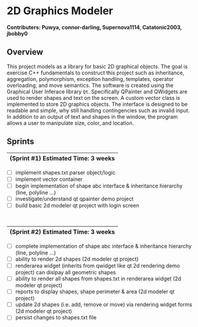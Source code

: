 # 2D Graphics Modeler

__Contributers: Puwya, connor-darling, Supernova1114, Catatonic2003, jbobby0__

## Overview 
This project models as a library for basic 2D graphical objects.
The goal is exercise C++ fundamentals to construct this project
such as inheritance, aggregation, polymorphism, exception handling,
templates, operator overloading, and move semantics. The software 
is created using the Graphical User Inferace library `Qt`. 
Specifically QPainter and QWidgets are used to render shapes 
and text on the screen. A custom vector class is implemented to 
store 2D graphics objects. The interface is designed to be readable
and simple, why still handling contingencies such as invalid input.
In addition to an output of text and shapes in the window, the program
allows a user to manipulate size, color, and location.

## Sprints

  | (Sprint #1) Estimated Time: 3 weeks |
  | :---------------------------------: |
- [ ] implement shapes.txt parser object/logic  
- [ ] implement vector container 
- [ ] begin implementation of shape abc interface & inheritance hierarchy (line, polyline ...) 
- [ ] investigate/understand qt qpainter demo project 
- [ ] build basic 2d modeler qt project with login screen 
  
<br/>

  | (Sprint #2) Estimated Time: 3 weeks |
  | :---------------------------------: |
- [ ] complete implementation of shape abc interface & inheritance hierarchy (line, polyline ...)
- [ ] ability to render 2d shapes (2d modeler qt project)
- [ ] renderarea widget (inherits from qwidget like qt 2d rendering demo project) can dislpay all geometric shapes
- [ ] ability to render all shapes from shapes.txt in renderarea widget (2d modeler qt project)
- [ ] reports to display shapes, shape perimeter & area (2d modeler qt project)
- [ ] update 2d shapes (i.e. add, remove or move) via rendering widget forms (2d modeler qt project)
- [ ] persist changes to shapes.txt file
